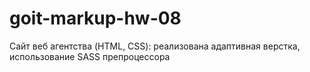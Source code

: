 # goit-markup-hw-08
Сайт веб агентства (HTML, CSS): реализована адаптивная верстка, использование SASS препроцессора 
